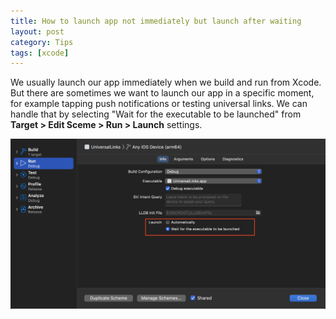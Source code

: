 ```yaml
---
title: How to launch app not immediately but launch after waiting
layout: post
category: Tips
tags: [xcode]
---
```


We usually launch our app immediately when we build and run from Xcode. But there are sometimes we want to launch our app in a specific moment, for example tapping push notifications or testing universal links. We can handle that by selecting "Wait for the executable to be launched" from **Target > Edit Sceme > Run > Launch** settings.

![Xcode Edit Scheme Run Settings, select 'Wait for the executable to be launched' from launch setting](/assets/img/2021/10/16/image1.jpeg)
